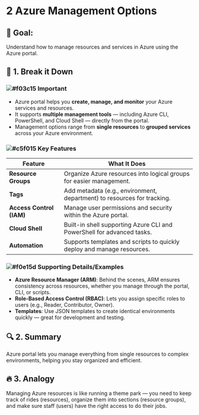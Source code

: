 # 2 Azure Management Options

## 🎯 Goal:
Understand how to manage resources and services in Azure using the Azure portal.

## 🧠 1. Break it Down

### ![#f03c15](https://placehold.co/15x15/f03c15/f03c15.png) **Important**
- Azure portal helps you **create, manage, and monitor** your Azure services and resources.
- It supports **multiple management tools** — including Azure CLI, PowerShell, and Cloud Shell — directly from the portal.
- Management options range from **single resources** to **grouped services** across your Azure environment.

### ![#c5f015](https://placehold.co/15x15/c5f015/c5f015.png) **Key Features**
| **Feature**                 | **What It Does**                                                        |
|-----------------------------|-------------------------------------------------------------------------|
| **Resource Groups**         | Organize Azure resources into logical groups for easier management.     |
| **Tags**                    | Add metadata (e.g., environment, department) to resources for tracking. |
| **Access Control (IAM)**    | Manage user permissions and security within the Azure portal.           |
| **Cloud Shell**             | Built-in shell supporting Azure CLI and PowerShell for advanced tasks.  |
| **Automation**              | Supports templates and scripts to quickly deploy and manage resources.  |

### ![#f0e15d](https://placehold.co/15x15/f0e15d/f0e15d.png) **Supporting Details/Examples**
- **Azure Resource Manager (ARM)**: Behind the scenes, ARM ensures consistency across resources, whether you manage through the portal, CLI, or scripts.
- **Role-Based Access Control (RBAC)**: Lets you assign specific roles to users (e.g., Reader, Contributor, Owner).
- **Templates**: Use JSON templates to create identical environments quickly — great for development and testing.

## 🔍 2. Summary
Azure portal lets you manage everything from single resources to complex environments, helping you stay organized and efficient.

## 🔥 3. Analogy
Managing Azure resources is like running a theme park — you need to keep track of rides (resources), organize them into sections (resource groups), and make sure staff (users) have the right access to do their jobs.
